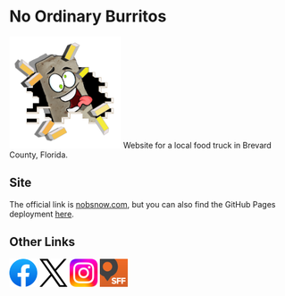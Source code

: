 # No Ordinary Burritos
<img src="public/images/nobs-burrito.png" alt="NOBs Logo" width="200"/>
Website for a local food truck in Brevard County, Florida.

## Site
The official link is [nobsnow.com](https://nobsnow.com/), but you can also find the GitHub Pages deployment [here](https://benstella.github.io/NOBs/).

## Other Links

[<img src="public/images/socials/facebook.svg" alt="Facebook" width="50"/>](https://www.facebook.com/NOBsNow1) [<img src="public/images/socials/X.svg" alt="X/Twitter" width="50"/>](https://twitter.com/nobsnow1) [<img src="public/images/socials/instagram.svg" alt="Instagram" width="50"/>](https://www.instagram.com/nobsnow1) [<img src="public/images/socials/sff.png" alt="SFF" width="50"/>](https://streetfoodfinder.com/NOBsNow1)

